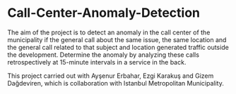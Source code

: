 # Call-Center-Anomaly-Detection

The aim of the project is to detect an anomaly in the call center of the municipality if the general call about the same issue, the same location and the general call related to that subject and location generated traffic outside the development. Determine the anomaly by analyzing these calls retrospectively at 15-minute intervals in a service in the back.

This project carried out with Ayşenur Erbahar, Ezgi Karakuş and Gizem Dağdeviren, which is collaboration with Istanbul Metropolitan Municipality.
